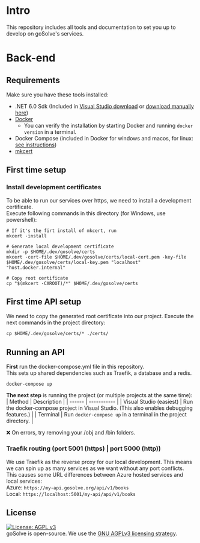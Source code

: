 # Intro
This repository includes all tools and documentation to set you up to develop on goSolve's services.

# Back-end
## Requirements
Make sure you have these tools installed:
- .NET 6.0 Sdk (Included in [Visual Studio download](https://visualstudio.microsoft.com/vs/community/) or [download manually here](https://dotnet.microsoft.com/en-us/download))
- [Docker](https://www.docker.com/products/docker-desktop/)
  - You can verify the installation by starting Docker and running `docker version` in a terminal.
- Docker Compose (included in Docker for windows and macos, for linux: [see instructions](https://docker-docs.netlify.app/compose/install/#install-compose))
- [mkcert](https://github.com/FiloSottile/mkcert#installation)

## First time setup
### Install development certificates
To be able to run our services over https, we need to install a development certificate.  
Execute following commands in this directory (for Windows, use powershell):
```shell
# If it's the firt install of mkcert, run
mkcert -install

# Generate local development certificate
mkdir -p $HOME/.dev/gosolve/certs
mkcert -cert-file $HOME/.dev/gosolve/certs/local-cert.pem -key-file $HOME/.dev/gosolve/certs/local-key.pem "localhost" "host.docker.internal"

# Copy root certificate
cp "$(mkcert -CAROOT)/*" $HOME/.dev/gosolve/certs
```

## First time API setup
We need to copy the generated root certificate into our project. Execute the next commands in the project directory:
```shell
cp $HOME/.dev/gosolve/certs/* ./certs/
```

## Running an API
**First** run the docker-compose.yml file in this repository.  
This sets up shared dependencies such as Traefik, a database and a redis.
```shell
docker-compose up
```

**The next step** is running the project (or multiple projects at the same time):  
| Method | Description |
| ------ | ----------- |
| Visual Studio (easiest)   | Run the docker-compose project in Visual Studio. (This also enables debugging features.) |
| Terminal | Run `docker-compose up` in a terminal in the project directory. |  

:x: On errors, try removing your /obj and /bin folders. 

### Traefik routing (port 5001 (https) | port 5000 (http))
We use Traefik as the reverse proxy for our local development. This means we can spin up as many services as we want without any port conflicts.  
This causes some URL differences between Azure hosted services and local services:  
Azure: `https://my-api.gosolve.org/api/v1/books`  
Local: `https://localhost:5001/my-api/api/v1/books`

## License
[![License: AGPL v3](https://img.shields.io/badge/License-AGPL_v3-blue.svg)](https://www.gnu.org/licenses/agpl-3.0)  
goSolve is open-source. We use the [GNU AGPLv3 licensing strategy](LICENSE).
